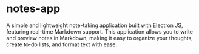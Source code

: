 # notes-app
A simple and lightweight note-taking application built with Electron JS, featuring real-time Markdown support. This application allows you to write and preview notes in Markdown, making it easy to organize your thoughts, create to-do lists, and format text with ease.
